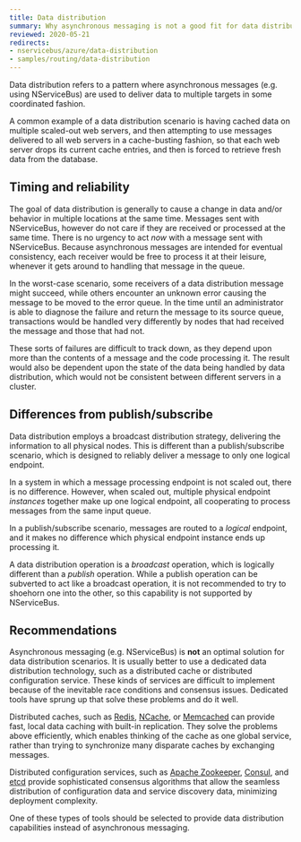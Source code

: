 ```yaml
---
title: Data distribution
summary: Why asynchronous messaging is not a good fit for data distribution scenarios
reviewed: 2020-05-21
redirects:
- nservicebus/azure/data-distribution
- samples/routing/data-distribution
---
```


Data distribution refers to a pattern where asynchronous messages (e.g. using NServiceBus) are used to deliver data to multiple targets in some coordinated fashion.

A common example of a data distribution scenario is having cached data on multiple scaled-out web servers, and then attempting to use messages delivered to all web servers in a cache-busting fashion, so that each web server drops its current cache entries, and then is forced to retrieve fresh data from the database.

## Timing and reliability

The goal of data distribution is generally to cause a change in data and/or behavior in multiple locations at the same time. Messages sent with NServiceBus, however do not care if they are received or processed at the same time. There is no urgency to act _now_ with a message sent with NServiceBus. Because asynchronous messages are intended for eventual consistency, each receiver would be free to process it at their leisure, whenever it gets around to handling that message in the queue.

In the worst-case scenario, some receivers of a data distribution message might succeed, while others encounter an unknown error causing the message to be moved to the error queue. In the time until an administrator is able to diagnose the failure and return the message to its source queue, transactions would be handled very differently by nodes that had received the message and those that had not.

These sorts of failures are difficult to track down, as they depend upon more than the contents of a message and the code processing it. The result would also be dependent upon the state of the data being handled by data distribution, which would not be consistent between different servers in a cluster.

## Differences from publish/subscribe

Data distribution employs a broadcast distribution strategy, delivering the information to all physical nodes. This is different than a publish/subscribe scenario, which is designed to reliably deliver a message to only one logical endpoint.

In a system in which a message processing endpoint is not scaled out, there is no difference. However, when scaled out, multiple physical endpoint _instances_ together make up one logical endpoint, all cooperating to process messages from the same input queue.

In a publish/subscribe scenario, messages are routed to a _logical_ endpoint, and it makes no difference which physical endpoint instance ends up processing it.

A data distribution operation is a _broadcast_ operation, which is logically different than a _publish_ operation. While a publish operation can be subverted to act like a broadcast operation, it is not recommended to try to shoehorn one into the other, so this capability is not supported by NServiceBus.

## Recommendations

Asynchronous messaging (e.g. NServiceBus) is **not** an optimal solution for data distribution scenarios. It is usually better to use a dedicated data distribution technology, such as a distributed cache or distributed configuration service. These kinds of services are difficult to implement because of the inevitable race conditions and consensus issues. Dedicated tools have sprung up that solve these problems and do it well.

Distributed caches, such as [Redis](https://redis.io/), [NCache](https://www.alachisoft.com/ncache/), or [Memcached](http://memcached.org/) can provide fast, local data caching with built-in replication. They solve the problems above efficiently, which enables thinking of the cache as one global service, rather than trying to synchronize many disparate caches by exchanging messages.

Distributed configuration services, such as [Apache Zookeeper](https://zookeeper.apache.org/), [Consul](https://www.consul.io/), and [etcd](https://etcd.io/) provide sophisticated consensus algorithms that allow the seamless distribution of configuration data and service discovery data, minimizing deployment complexity.

One of these types of tools should be selected to provide data distribution capabilities instead of asynchronous messaging.
